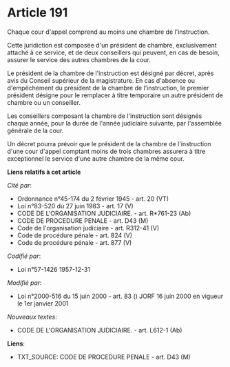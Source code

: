 # Article 191

Chaque cour d'appel comprend au moins une chambre de l'instruction.

Cette juridiction est composée d'un président de chambre, exclusivement attaché à ce service, et de deux conseillers qui
peuvent, en cas de besoin, assurer le service des autres chambres de la cour.

Le président de la chambre de l'instruction est désigné par décret, après avis du Conseil supérieur de la magistrature. En
cas d'absence ou d'empêchement du président de la chambre de l'instruction, le premier président désigne pour le remplacer à
titre temporaire un autre président de chambre ou un conseiller.

Les conseillers composant la chambre de l'instruction sont désignés chaque année, pour la durée de l'année judiciaire
suivante, par l'assemblée générale de la cour.

Un décret pourra prévoir que le président de la chambre de l'instruction d'une cour d'appel comptant moins de trois chambres
assurera à titre exceptionnel le service d'une autre chambre de la même cour.

**Liens relatifs à cet article**

_Cité par_:

  - Ordonnance n°45-174 du 2 février 1945 - art. 20 (VT)
  - Loi n°83-520 du 27 juin 1983 - art. 17 (V)
  - CODE DE L'ORGANISATION JUDICIAIRE. - art. R*761-23 (Ab)
  - CODE DE PROCEDURE PENALE - art. D43 (M)
  - Code de l'organisation judiciaire - art. R312-41 (V)
  - Code de procédure pénale - art. 824 (V)
  - Code de procédure pénale - art. 877 (V)

_Codifié par_:

  - Loi n°57-1426 1957-12-31

_Modifié par_:

  - Loi n°2000-516 du 15 juin 2000 - art. 83 () JORF 16 juin 2000 en vigueur le 1er janvier 2001

_Nouveaux textes_:

  - CODE DE L'ORGANISATION JUDICIAIRE. - art. L612-1 (Ab)

**Liens**:

  - TXT_SOURCE: CODE DE PROCEDURE PENALE - art. D43 (M)
